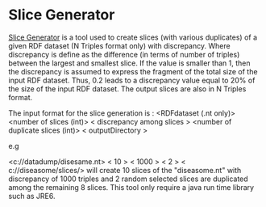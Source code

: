 # Slice Generator #

[Slice Generator](https://code.google.com/p/fed-eval/downloads/detail?name=SliceGenerator.java&can=2&q=/) is a tool used to create slices (with various duplicates) of a given RDF dataset (N Triples format only) with discrepancy. Where discrepancy is define as the difference (in terms of number of triples) between the largest and smallest slice. If the value is smaller than 1, then the discrepancy is assumed to express the fragment of the  total size of the input RDF dataset. Thus, 0.2 leads to a discrepancy  value equal to 20% of the size of the input RDF dataset. The output slices are also in N Triples format.

The input format for the slice generation is :
<RDFdataset (.nt only)> <number of slices (int)> < discrepancy among slices > <number of duplicate slices (int)> < outputDirectory >

e.g

<c://datadump/disesame.nt> < 10 > < 1000 > < 2 > < c://diseasome/slices/>   will create 10 slices of the "diseasome.nt" with discrepancy of 1000  triples and 2 random selected slices are duplicated among the remaining 8 slices.  This tool only require a java run time library such as JRE6.